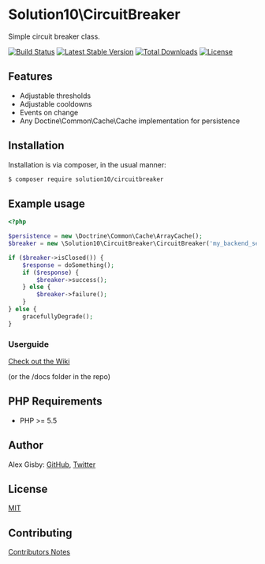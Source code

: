# Solution10\CircuitBreaker

Simple circuit breaker class.

[![Build Status](https://travis-ci.org/Solution10/circuitbreaker.svg?branch=master)](https://travis-ci.org/Solution10/circuitbreaker)
[![Latest Stable Version](https://poser.pugx.org/solution10/circuitbreaker/v/stable.svg)](https://packagist.org/packages/solution10/circuitbreaker)
[![Total Downloads](https://poser.pugx.org/solution10/circuitbreaker/downloads.svg)](https://packagist.org/packages/solution10/circuitbreaker)
[![License](https://poser.pugx.org/solution10/circuitbreaker/license.svg)](https://packagist.org/packages/solution10/circuitbreaker)

## Features

- Adjustable thresholds
- Adjustable cooldowns
- Events on change
- Any Doctine\Common\Cache\Cache implementation for persistence

## Installation

Installation is via composer, in the usual manner:

```sh
$ composer require solution10/circuitbreaker
```

## Example usage

```php
<?php

$persistence = new \Doctrine\Common\Cache\ArrayCache();
$breaker = new \Solution10\CircuitBreaker\CircuitBreaker('my_backend_service', $persistence);

if ($breaker->isClosed()) {
    $response = doSomething();
    if ($response) {
        $breaker->success();
    } else {
        $breaker->failure();
    }
} else {
    gracefullyDegrade();
}
```

### Userguide

[Check out the Wiki](https://github.com/Solution10/circuitbreaker/wiki)

(or the /docs folder in the repo)


## PHP Requirements

- PHP >= 5.5

## Author

Alex Gisby: [GitHub](http://github.com/alexgisby), [Twitter](http://twitter.com/alexgisby)

## License

[MIT](http://github.com/solution10/circuitbreaker/tree/master/LICENSE.md)

## Contributing

[Contributors Notes](http://github.com/solution10/circuitbreaker/tree/master/CONTRIBUTING.md)
